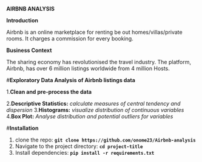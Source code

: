 **AIRBNB ANALYSIS** 

**Introduction**

Airbnb is an online marketplace for renting be out homes/villas/private rooms.
It charges a commission for every booking.

**Business Context**

The sharing economy has revolutionised the travel industry.
The platform, Airbnb, has over 6 million listings worldwide from 4 million Hosts.

#**Exploratory Data Analysis of Airbnb listings data**

1.**Clean and pre-process the data**

2.**Descriptive Statistics:** *calculate measures of central tendency and dispersion*
3.**Histograms:** *visualize distribution of continuous variables*
4.**Box Plot:** *Analyse distribution and potential outliers for variables*

#**Installation**

1. clone the repo: **`git clone https://github.com/onome23/Airbnb-analysis`**
2. Navigate to the project directory: **`cd project-title`**
3. Install dependencies: **`pip install -r requirements.txt`**
        
